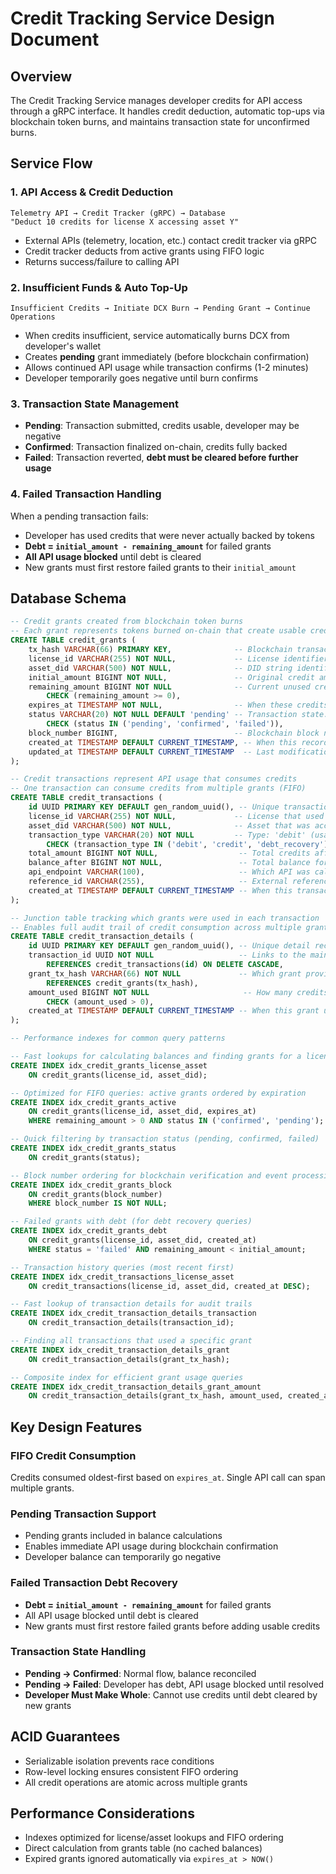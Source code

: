 # Credit Tracking Service Design Document

## Overview

The Credit Tracking Service manages developer credits for API access through a gRPC interface. It handles credit deduction, automatic top-ups via blockchain token burns, and maintains transaction state for unconfirmed burns.

## Service Flow

### 1. API Access & Credit Deduction

```
Telemetry API → Credit Tracker (gRPC) → Database
"Deduct 10 credits for license X accessing asset Y"
```

- External APIs (telemetry, location, etc.) contact credit tracker via gRPC
- Credit tracker deducts from active grants using FIFO logic
- Returns success/failure to calling API

### 2. Insufficient Funds & Auto Top-Up

```
Insufficient Credits → Initiate DCX Burn → Pending Grant → Continue Operations
```

- When credits insufficient, service automatically burns DCX from developer's wallet
- Creates **pending** grant immediately (before blockchain confirmation)
- Allows continued API usage while transaction confirms (1-2 minutes)
- Developer temporarily goes negative until burn confirms

### 3. Transaction State Management

- **Pending**: Transaction submitted, credits usable, developer may be negative
- **Confirmed**: Transaction finalized on-chain, credits fully backed
- **Failed**: Transaction reverted, **debt must be cleared before further usage**

### 4. Failed Transaction Handling

When a pending transaction fails:

- Developer has used credits that were never actually backed by tokens
- **Debt = `initial_amount - remaining_amount`** for failed grants
- **All API usage blocked** until debt is cleared
- New grants must first restore failed grants to their `initial_amount`

## Database Schema

```sql
-- Credit grants created from blockchain token burns
-- Each grant represents tokens burned on-chain that create usable credits
CREATE TABLE credit_grants (
    tx_hash VARCHAR(66) PRIMARY KEY,              -- Blockchain transaction hash (0x...) - immutable proof
    license_id VARCHAR(255) NOT NULL,             -- License identifier: Ethereum address or string ID
    asset_did VARCHAR(500) NOT NULL,              -- DID string identifying the physical asset/device
    initial_amount BIGINT NOT NULL,               -- Original credit amount granted (never changes)
    remaining_amount BIGINT NOT NULL              -- Current unused credits (decreases with usage)
        CHECK (remaining_amount >= 0),
    expires_at TIMESTAMP NOT NULL,                -- When these credits become unusable (30 days from creation)
    status VARCHAR(20) NOT NULL DEFAULT 'pending' -- Transaction state: 'pending', 'confirmed', 'failed'
        CHECK (status IN ('pending', 'confirmed', 'failed')),
    block_number BIGINT,                          -- Blockchain block number (for verification and ordering)
    created_at TIMESTAMP DEFAULT CURRENT_TIMESTAMP, -- When this record was created in our system
    updated_at TIMESTAMP DEFAULT CURRENT_TIMESTAMP  -- Last modification (status changes, remaining_amount updates)
);

-- Credit transactions represent API usage that consumes credits
-- One transaction can consume credits from multiple grants (FIFO)
CREATE TABLE credit_transactions (
    id UUID PRIMARY KEY DEFAULT gen_random_uuid(), -- Unique transaction identifier
    license_id VARCHAR(255) NOT NULL,             -- License that used the credits
    asset_did VARCHAR(500) NOT NULL,              -- Asset that was accessed
    transaction_type VARCHAR(20) NOT NULL         -- Type: 'debit' (usage), 'credit' (grant confirmation), 'debt_recovery'
        CHECK (transaction_type IN ('debit', 'credit', 'debt_recovery')),
    total_amount BIGINT NOT NULL,                  -- Total credits affected (negative for debit, positive for credit)
    balance_after BIGINT NOT NULL,                 -- Total balance for this license/asset after transaction
    api_endpoint VARCHAR(100),                     -- Which API was called (e.g., 'telemetry', 'location')
    reference_id VARCHAR(255),                     -- External reference (API request ID, order ID, etc.)
    created_at TIMESTAMP DEFAULT CURRENT_TIMESTAMP -- When this transaction occurred
);

-- Junction table tracking which grants were used in each transaction
-- Enables full audit trail of credit consumption across multiple grants
CREATE TABLE credit_transaction_details (
    id UUID PRIMARY KEY DEFAULT gen_random_uuid(), -- Unique detail record identifier
    transaction_id UUID NOT NULL                   -- Links to the main transaction record
        REFERENCES credit_transactions(id) ON DELETE CASCADE,
    grant_tx_hash VARCHAR(66) NOT NULL             -- Which grant provided these credits
        REFERENCES credit_grants(tx_hash),
    amount_used BIGINT NOT NULL                     -- How many credits were taken from this specific grant
        CHECK (amount_used > 0),
    created_at TIMESTAMP DEFAULT CURRENT_TIMESTAMP -- When this grant usage was recorded
);

-- Performance indexes for common query patterns

-- Fast lookups for calculating balances and finding grants for a license/asset
CREATE INDEX idx_credit_grants_license_asset
    ON credit_grants(license_id, asset_did);

-- Optimized for FIFO queries: active grants ordered by expiration
CREATE INDEX idx_credit_grants_active
    ON credit_grants(license_id, asset_did, expires_at)
    WHERE remaining_amount > 0 AND status IN ('confirmed', 'pending');

-- Quick filtering by transaction status (pending, confirmed, failed)
CREATE INDEX idx_credit_grants_status
    ON credit_grants(status);

-- Block number ordering for blockchain verification and event processing
CREATE INDEX idx_credit_grants_block
    ON credit_grants(block_number)
    WHERE block_number IS NOT NULL;

-- Failed grants with debt (for debt recovery queries)
CREATE INDEX idx_credit_grants_debt
    ON credit_grants(license_id, asset_did, created_at)
    WHERE status = 'failed' AND remaining_amount < initial_amount;

-- Transaction history queries (most recent first)
CREATE INDEX idx_credit_transactions_license_asset
    ON credit_transactions(license_id, asset_did, created_at DESC);

-- Fast lookup of transaction details for audit trails
CREATE INDEX idx_credit_transaction_details_transaction
    ON credit_transaction_details(transaction_id);

-- Finding all transactions that used a specific grant
CREATE INDEX idx_credit_transaction_details_grant
    ON credit_transaction_details(grant_tx_hash);

-- Composite index for efficient grant usage queries
CREATE INDEX idx_credit_transaction_details_grant_amount
    ON credit_transaction_details(grant_tx_hash, amount_used, created_at);
```

## Key Design Features

### FIFO Credit Consumption

Credits consumed oldest-first based on `expires_at`. Single API call can span multiple grants.

### Pending Transaction Support

- Pending grants included in balance calculations
- Enables immediate API usage during blockchain confirmation
- Developer balance can temporarily go negative

### Failed Transaction Debt Recovery

- **Debt = `initial_amount - remaining_amount`** for failed grants
- All API usage blocked until debt is cleared
- New grants must first restore failed grants before adding usable credits

### Transaction State Handling

- **Pending → Confirmed**: Normal flow, balance reconciled
- **Pending → Failed**: Developer has debt, API usage blocked until resolved
- **Developer Must Make Whole**: Cannot use credits until debt cleared by new grants

## ACID Guarantees

- Serializable isolation prevents race conditions
- Row-level locking ensures consistent FIFO ordering
- All credit operations are atomic across multiple grants

## Performance Considerations

- Indexes optimized for license/asset lookups and FIFO ordering
- Direct calculation from grants table (no cached balances)
- Expired grants ignored automatically via `expires_at > NOW()`
